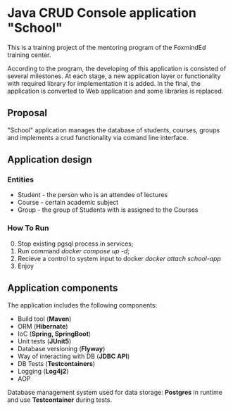 # Java CRUD Console application "School"
This is a training project of the mentoring program of the FoxmindEd training center.

According to the program, the developing of this application is consisted of several milestones. At each stage, a new application layer or functionality with required library for implementation it is added. In the final, the application is converted to Web application and some libraries is replaced.

## Proposal

"School" application manages the database of students, courses, groups and implements a crud functionality via comand line interface.

## Application design

### Entities

* Student - the person who is an attendee of lectures
* Course - certain academic subject
* Group - the group of Students with is assigned to the Courses

### How To Run

0. Stop existing pgsql process in services;
1. Run command *docker compose up -d*;
2. Recieve a control to system input to docker *docker attach school-app*
3. Enjoy

## Application components

The application includes the following components:

* Build tool (**Maven**)
* ORM (**Hibernate**)
* IoC (**Spring, SpringBoot**)
* Unit tests (**JUnit5**)
* Database versioning (**Flyway**)
* Way of interacting with DB (**JDBC API**)
* DB Tests (**Testcontainers**)
* Logging (**Log4j2**)
* AOP

Database management system used for data storage: **Postgres** in runtime and use **Testcontainer** during tests.